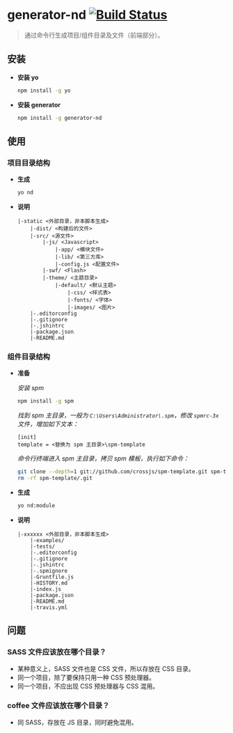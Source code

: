 # generator-nd [![Build Status](https://secure.travis-ci.org/crossjs/generator-nd.png?branch=master)](https://travis-ci.org/crossjs/generator-nd)

> 通过命令行生成项目/组件目录及文件（前端部分）。


## 安装

- **安装 yo**

    ```bash
    npm install -g yo
    ```

- **安装 generator**

    ```bash
    npm install -g generator-nd
    ```

## 使用

### 项目目录结构

- **生成**

    ```bash
    yo nd
    ```

- **说明**

    ```
    |-static <外部目录，非本脚本生成>
        |-dist/ <构建后的文件>
        |-src/ <源文件>
            |-js/ <Javascript>
                |-app/ <模块文件>
                |-lib/ <第三方库>
                |-config.js <配置文件>
            |-swf/ <Flash>
            |-theme/ <主题目录>
                |-default/ <默认主题>
                    |-css/ <样式表>
                    |-fonts/ <字体>
                    |-images/ <图片>
        |-.editorconfig
        |-.gitignore
        |-.jshintrc
        |-package.json
        |-README.md
    ```


### 组件目录结构

- **准备**

    *安装 spm*

    ```bash
    npm install -g spm
    ```

    *找到 spm 主目录，一般为 `C:\Users\Administrator\.spm`，修改 `spmrc-3x` 文件，增加如下文本：*

    ```
    [init]
    template = <替换为 spm 主目录>\spm-template
    ```

    *命令行终端进入 spm 主目录，拷贝 spm 模板，执行如下命令：*

    ```bash
    git clone --depth=1 git://github.com/crossjs/spm-template.git spm-template
    rm -rf spm-template/.git
    ```

- **生成**

    ```bash
    yo nd:module
    ```

- **说明**

    ```
    |-xxxxxx <外部目录，非本脚本生成>
        |-examples/
        |-tests/
        |-.editorconfig
        |-.gitignore
        |-.jshintrc
        |-.spmignore
        |-Gruntfile.js
        |-HISTORY.md
        |-index.js
        |-package.json
        |-README.md
        |-travis.yml
    ```


## 问题

### SASS 文件应该放在哪个目录？

- 某种意义上，SASS 文件也是 CSS 文件，所以存放在 CSS 目录。
- 同一个项目，除了要保持只用一种 CSS 预处理器。
- 同一个项目，不应出现 CSS 预处理器与 CSS 混用。

### coffee 文件应该放在哪个目录？

- 同 SASS，存放在 JS 目录，同时避免混用。
